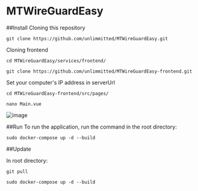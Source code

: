 # MTWireGuardEasy

##Install
Cloning this repository
```console
git clone https://github.com/unlimmitted/MTWireGuardEasy.git
```

Cloning frontend
```console
cd MTWireGuardEasy/services/frontend/
```
```console
git clone https://github.com/unlimmitted/MTWireGuardEasy-frontend.git
```

Set your computer's IP address in serverUrl

```console
cd MTWireGuardEasy-frontend/src/pages/
```

```console
nano Main.vue
```

![image](https://github.com/unlimmitted/MTWireGuardEasy/assets/108941648/5458be9a-ea27-44a1-adf1-b28b8d29c3a2)

##Run
To run the application, run the command in the root directory:
```console
sudo docker-compose up -d --build
```

##Update

In root directory:
```console
git pull
```
```console
sudo docker-compose up -d --build
```
